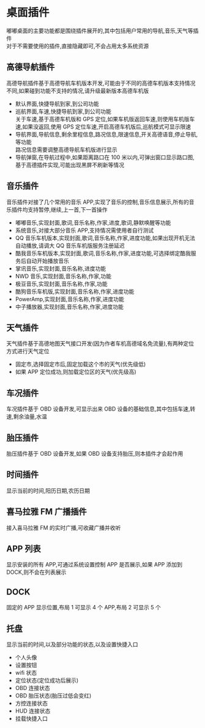 # 桌面插件

嘟嘟桌面的主要功能都是围绕插件展开的,其中包括用户常用的导航,音乐,天气等插件<br/>
对于不需要使用的插件,直接隐藏即可,不会占用太多系统资源

## 高德导航插件

高德导航插件基于高德导航车机版本开发,可能由于不同的高德车机版本支持情况不同,如果碰到功能不支持的情况,请升级最新版本高德车机版

- 默认界面,快捷导航到家,到公司功能
- 巡航界面,车速,快捷导航到家,到公司功能<br/>
  关于车速,基于高德车机版和 GPS 定位,如果车机版返回车速,则使用车机版车速,如果没返回,使用 GPS 定位车速,开启高德车机版后,巡航模式可显示限速
- 导航界面,导航信息,剩余里程信息,路况信息,限速信息,开关高德语音,停止导航,等功能<br/>
  路况信息需要调整高德导航车机版进行显示
- 导航弹窗,在导航过程中,如果距离路口在 100 米以内,可弹出窗口显示路口图,基于高德插件实现,可能出现黑屏不刷新等情况

## 音乐插件

音乐插件对接了几个常用的音乐 APP,实现了音乐的控制,音乐信息展示,所有的音乐插件均支持暂停,继续,上一首,下一首操作

- 嘟嘟音乐,实现封面,歌词,音乐名称,作家,进度,歌词,静默唤醒等功能
- 系统音乐,对接大部分音乐 APP,支持情况需使用者自行测试
- QQ 音乐车机版本,实现封面,歌词,音乐名称,作家,进度功能,如果出现开机无法自动播放,请调大 QQ 音乐车机版服务注册延迟
- 酷我音乐车机版本,实现封面,歌词,音乐名称,作家,进度功能,可选择绑定酷我服务后自动开始播放音乐
- 掌讯音乐,实现封面,音乐名称,进度功能
- NWD 音乐,实现封面,音乐名称,作家,功能
- 极豆音乐,实现封面,音乐名称,作家,功能
- 酷狗音乐车机版,实现封面,音乐名称,作家,进度功能
- PowerAmp,实现封面,音乐名称,作家,进度功能
- 中子播放器,实现封面,音乐名称,作家,进度功能

## 天气插件

天气插件基于高德地图天气接口开发(因为作者车机高德域名免流量),有两种定位方式进行天气定位

- 固定市,选择固定市后,固定加载这个市的天气(优先级低)
- 如果 APP 定位成功,则加载定位区的天气(优先级高)

## 车况插件

车况插件基于 OBD 设备开发,可显示出来 OBD 设备的基础信息,其中包括车速,转速,剩余油量,水温

## 胎压插件

胎压插件基于 OBD 设备开发,如果 OBD 设备支持胎压,则本插件才会起作用

## 时间插件

显示当前的时间,阳历日期,农历日期

## 喜马拉雅 FM 广播插件

接入喜马拉雅 FM 的实时广播,可收藏广播并收听

## APP 列表

显示安装的所有 APP,可通过系统设置控制 APP 是否展示,如果 APP 添加到 DOCK,则不会在列表展示

## DOCK

固定的 APP 显示位置,布局 1 可显示 4 个 APP,布局 2 可显示 5 个

## 托盘

显示当前的时间,以及部分功能的状态,以及设置快捷入口

- 个人头像
- 设置按钮
- wifi 状态
- 定位状态(定位成功后展示)
- OBD 连接状态
- OBD 胎压状态(胎压过低会变红)
- 方控连接状态
- HUD 连接状态
- 挂载快捷入口

<Valine/>
